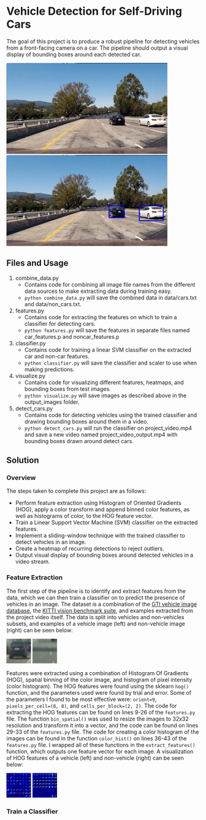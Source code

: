 # Vehicle Detection for Self-Driving Cars

The goal of this project is to produce a robust pipeline for detecting vehicles from a front-facing camera on a car. The pipeline should output a visual display of bounding boxes around each detected car.

![Original Image](test_images/test_example1.jpeg)   ![Output Image](output_images/output_example1.jpeg)


## Files and Usage

1. combine_data.py
    * Contains code for combining all image file names from the different data sources to make extracting data during training easy.
    * `python combine_data.py` will save the combined data in data/cars.txt and data/non_cars.txt.
2. features.py
    * Contains code for extracting the features on which to train a classifier for detecting cars.
    * `python features.py` will save the features in separate files named car_features.p and noncar_features.p
3. classifier.py
    * Contains code for training a linear SVM classifier on the extracted car and non-car features.
    * `python classifier.py` will save the classifier and scaler to use when making predictions.
4. visualize.py
    * Contains code for visualizing different features, heatmaps, and bounding boxes from test images.
    * `python visualize.py` will save images as described above in the output_images folder.
5. detect_cars.py
    * Contains code for detecting vehicles using the trained classifier and drawing bounding boxes around them in a video.
    * `python detect_cars.py` will run the classifier on project_video.mp4 and save a new video named project_video_output.mp4 with bounding boxes drawn around detect cars.

## Solution

### Overview

The steps taken to complete this project are as follows:

* Perform feature extraction using Histogram of Oriented Gradients (HOG), apply a color transform and append binned color features, as well as histograms of color, to the HOG feature vector.
* Train a Linear Support Vector Machine (SVM) classifier on the extracted features.
* Implement a sliding-window technique with the trained classifier to detect vehicles in an image.
* Create a heatmap of recurring detections to reject outliers.
* Output visual display of bounding boxes around detected vehicles in a video stream.


### Feature Extraction

The first step of the pipeline is to identify and extract features from the data, which we can then train a classifier on to predict the presence of vehicles in an image. The dataset is a combination of the [GTI vehicle image database](http://www.gti.ssr.upm.es/data/Vehicle_database.html), the [KITTI vision benchmark suite](http://www.cvlibs.net/datasets/kitti/), and examples extracted from the project video itself. The data is split into vehicles and non-vehicles subsets, and examples of a vehicle image (left) and non-vehicle image (right) can be seen below:

![Vehicle Image](data/vehicles/GTI_Far/image0000.png)   ![Non-Vehicle Image](data/non-vehicles/GTI/image31.png)

Features were extracted using a combination of Histogram Of Gradients (HOG), spatial binning of the color image, and histogram of pixel intensity (color histogram). The HOG features were found using the sklearn `hog()` function, and the parameters used were found by trial and error. Some of the parameters I found to be most effective were: `orient=9`, `pixels_per_cell=(8, 8)`, and  `cells_per_block=(2, 2)`. The code for extracting the HOG features can be found on lines 9-26 of the `features.py` file. The function `bin_spatial()` was used to resize the images to 32x32 resolution and transform it into a vector, and the code can be found on lines 29-33 of the `features.py` file. The code for creating a color histogram of the images can be found in the function `color_hist()` on lines 36-43 of the `features.py` file. I wrapped all of these functions in the `extract_features()` function, which outputs one feature vector for each image. A visualization of HOG features of a vehicle (left) and non-vehicle (right) can be seen below:

![Vehicle Hog](output_images/hog7.jpg)      ![Non-Vehicle Hog](output_images/hog8.jpg)


### Train a Classifier




